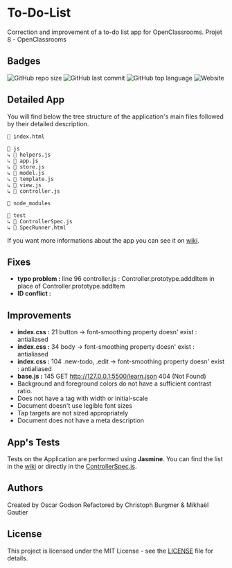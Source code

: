 # To-Do-List
Correction and improvement of a to-do list app for OpenClassrooms. Projet 8 - OpenClassrooms

## Badges
![GitHub repo size](https://img.shields.io/github/repo-size/MikhaelOP9/To-Do-List)
![GitHub last commit](https://img.shields.io/github/last-commit/MikhaelOP9/To-Do-List)
![GitHub top language](https://img.shields.io/github/languages/top/MikhaelOP9/To-Do-List)
![Website](https://img.shields.io/website?url=https%3A%2F%2Fag-dev.fr%2Fopenclassrooms%2Ftodolist%2F)

## Detailed App
You will find below the tree structure of the application's main files 
followed by their detailed description. 

```
📄 index.html

📁 js
↳ 📄 helpers.js
↳ 📄 app.js
↳ 📄 store.js
↳ 📄 model.js
↳ 📄 template.js
↳ 📄 view.js
↳ 📄 controller.js

📁 node_modules

📁 test
↳ 📄 ControllerSpec.js
↳ 📄 SpecRunner.html
```
If you want more informations about the app you can see it on [wiki](https://github.com/MikhaelOP9/To-Do-List/wiki/Detailed-App).

## Fixes
- **typo problem :** line 96 controller.js : Controller.prototype.adddItem in place of Controller.prototype.addItem
- **ID conflict :**

## Improvements
- **index.css :** 21	button -> font-smoothing property doesn' exist :  antialiased
- **index.css :** 34	body -> font-smoothing property doesn' exist  :  antialiased
- **index.css :** 104	.new-todo, .edit -> font-smoothing property doesn' exist  :  antialiased
- **base.js :** 145 GET http://127.0.0.1:5500/learn.json 404 (Not Found)
- Background and foreground colors do not have a sufficient contrast ratio.
- Does not have a <meta name="viewport"> tag with width or initial-scale
- Document doesn't use legible font sizes
- Tap targets are not sized appropriately
- Document does not have a meta description


## App's Tests
Tests on the Application are performed using **Jasmine**. You can find the list in the [wiki](https://github.com/MikhaelOP9/To-Do-List/wiki/App's-tests) or directly in the [ControllerSpec.js](test/ControllerSpec.js).

## Authors
Created by Oscar Godson
Refactored by Christoph Burgmer & Mikhaël Gautier

## License
This project is licensed under the MIT License - see the [LICENSE](LICENSE) file for details.
